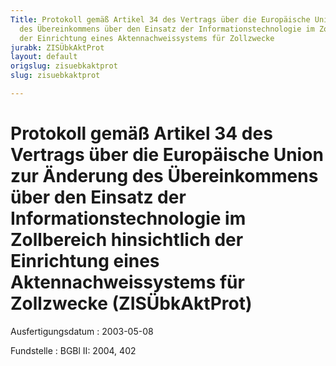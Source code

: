 ```yaml
---
Title: Protokoll gemäß Artikel 34 des Vertrags über die Europäische Union zur Änderung
  des Übereinkommens über den Einsatz der Informationstechnologie im Zollbereich hinsichtlich
  der Einrichtung eines Aktennachweissystems für Zollzwecke
jurabk: ZISÜbkAktProt
layout: default
origslug: zisuebkaktprot
slug: zisuebkaktprot

---
```


# Protokoll gemäß Artikel 34 des Vertrags über die Europäische Union zur Änderung des Übereinkommens über den Einsatz der Informationstechnologie im Zollbereich hinsichtlich der Einrichtung eines Aktennachweissystems für Zollzwecke (ZISÜbkAktProt)

Ausfertigungsdatum
:   2003-05-08

Fundstelle
:   BGBl II: 2004, 402

